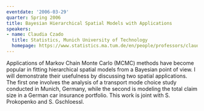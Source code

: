 ```yaml
---
eventdate: '2006-03-29'
quarter: Spring 2006
title: Bayesian Hierarchical Spatial Models with Applications
speakers:
- name: Claudia Czado
  title: Statistics, Munich University of Technology
  homepage: https://www.statistics.ma.tum.de/en/people/professors/claudia-czado/
---
```

Applications of Markov Chain Monte Carlo (MCMC) methods have become popular in fitting hierarchical spatial models from a Bayesian point of view. I will demonstrate their usefulness by discussing two spatial applications. The first one involves the analysis of a transport mode choice study conducted in Munich, Germany, while the second is modeling the total claim size in a German car insurance portfolio. This work is joint with S. Prokopenko and S. Gschloessl.